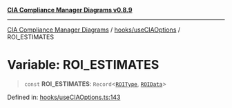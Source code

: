 [**CIA Compliance Manager Diagrams v0.8.9**](../../../README.md)

***

[CIA Compliance Manager Diagrams](../../../modules.md) / [hooks/useCIAOptions](../README.md) / ROI\_ESTIMATES

# Variable: ROI\_ESTIMATES

> `const` **ROI\_ESTIMATES**: `Record`\<[`ROIType`](../type-aliases/ROIType.md), [`ROIData`](../interfaces/ROIData.md)\>

Defined in: [hooks/useCIAOptions.ts:143](https://github.com/Hack23/cia-compliance-manager/blob/e1ae27dd41c4ccea8a13cdec993022242a97dce3/src/hooks/useCIAOptions.ts#L143)
